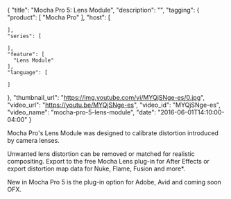 {
  "title": "Mocha Pro 5: Lens Module",
  "description": "",
  "tagging": {
    "product": [
      "Mocha Pro"
    ],
    "host": [

    ],
    "series": [

    ],
    "feature": [
      "Lens Module"
    ],
    "language": [

    ]
  },
  "thumbnail_url": "https://img.youtube.com/vi/MYQjSNge-es/0.jpg",
  "video_url": "https://youtu.be/MYQjSNge-es",
  "video_id": "MYQjSNge-es",
  "video_name": "mocha-pro-5-lens-module",
  "date": "2016-06-01T14:10:00-04:00"
}

Mocha Pro's Lens Module was designed to calibrate distortion introduced by
camera lenses.

Unwanted lens distortion can be removed or matched for realistic compositing.
Export to the free Mocha Lens plug-in for After Effects or export distortion
map data for Nuke, Flame, Fusion and more*.

New in Mocha Pro 5 is the plug-in option for Adobe, Avid and coming soon OFX.


